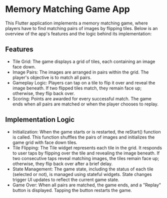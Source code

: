 # Memory Matching Game App
This Flutter application implements a memory matching game, where players have to find matching pairs of images by flipping tiles. Below is an overview of the app's features and the logic behind its implementation:

## Features
- Tile Grid: The game displays a grid of tiles, each containing an image face down.
- Image Pairs: The images are arranged in pairs within the grid. The player's objective is to match all pairs.
- Gameplay Logic: Players can tap on a tile to flip it over and reveal the image beneath. If two flipped tiles match, they remain face up; otherwise, they flip back over.
- Scoring: Points are awarded for every successful match. The game ends when all pairs are matched or when the player chooses to replay.

## Implementation Logic
- Initialization: When the game starts or is restarted, the reStart() function is called. This function shuffles the pairs of images and initializes the game grid with face down tiles.
- Tile Flipping: The Tile widget represents each tile in the grid. It responds to user taps by flipping over the tile and revealing the image beneath. If two consecutive taps reveal matching images, the tiles remain face up; otherwise, they flip back over after a brief delay.
- State Management: The game state, including the status of each tile (selected or not), is managed using stateful widgets. State changes trigger UI updates to reflect the current game state.
- Game Over: When all pairs are matched, the game ends, and a "Replay" button is displayed. Tapping the button restarts the game.